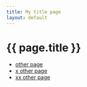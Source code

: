 ```yaml
---
title: My title page
layout: default
---
```


# {{ page.title }}

* [other page](other)
* [x other page](xother)
* [xx other page](xxother)

<!--
You can use HTML elements in Markdown, such as the comment element, and they won't be affected by a markdown parser. However, if you create an HTML element in your markdown file, you cannot use markdown syntax within that element's contents.
-->
